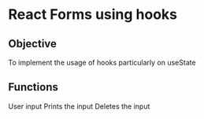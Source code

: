 # React Forms using hooks

## Objective
To implement the usage of hooks particularly on useState

## Functions
User input
Prints the input
Deletes the input
